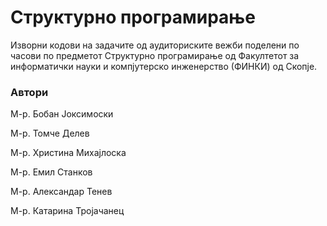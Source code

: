# Структурно програмирање

Изворни кодови на задачите од аудиториските вежби поделени по часови по предметот Структурно програмирање од Факултетот за информатички науки и компјутерско инженерство (ФИНКИ) од Скопје.

### Автори 

М-р. Бобан Јоксимоски

М-р. Томче Делев

М-р. Христина Михајлоска

М-р. Емил Станков

М-р. Александар Тенев

М-р. Катарина Тројачанец

